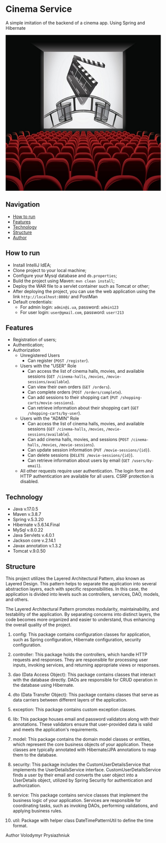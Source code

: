 # Cinema Service
A simple imitation of the backend of a cinema app. Using Spring and Hibernate

![Logo](logo.jpeg)

## Navigation
- [How to run](#how-to-run)
- [Features](#features)
- [Technology](#technology)
- [Structure](#structure)
- [Author](#author)

## How to run
- Install IntelliJ IdEA;
- Clone project to your local machine;
- Configure your Mysql database and `db.properties`;
- Build the project using Maven: `mvn clean install`;
- Deploy the WAR file to a servlet container such as Tomcat or other;
- After deploying the project, you can use the web application using the link `http://localhost:8080/` and PostMan
- Default credentials:
  - For admin login: `admin@i.ua`, password: `admin123`
  - For user login: `user@gmail.com`, password: `user!213`

## Features
- Registration of users;
- Authentication;
- Authorization
  - Unregistered Users
    - Can register (`POST /register`).
  - Users with the "USER" Role
    - Can access the list of cinema halls, movies, and available sessions (`GET /cinema-halls`, `/movies`, `/movie-sessions/available`).
    - Can view their own orders (`GET /orders`).
    - Can complete orders (`POST /orders/complete`).
    - Can add sessions to their shopping cart (`PUT /shopping-carts/movie-sessions`).
    - Can retrieve information about their shopping cart (`GET /shopping-carts/by-user`).
  - Users with the "ADMIN" Role
    - Can access the list of cinema halls, movies, and available sessions (`GET /cinema-halls`, `/movies`, `/movie-sessions/available`).
    - Can add cinema halls, movies, and sessions (`POST /cinema-halls`, `/movies`, `/movie-sessions`).
    - Can update session information (`PUT /movie-sessions/{id}`).
    - Can delete sessions (`DELETE /movie-sessions/{id}`).
    - Can retrieve information about users by email (`GET /users/by-email`).
  - All other requests require user authentication. The login form and HTTP authentication are available for all users. CSRF protection is disabled.

## Technology
- Java v.17.0.5
- Maven v.3.8.7
- Spring v.5.3.20
- Hibernate v.5.6.14.Final
- MySql v.8.0.22 
- Java Servlets v.4.0.1
- Jackson core v.2.14.1
- Javax annotation v.1.3.2
- Tomcat v.9.0.50

## Structure
This project utilizes the Layered Architectural Pattern, also known as Layered Design. This pattern helps to separate the application into several abstraction layers, each with specific responsibilities. In this case, the application is divided into levels such as controllers, services, DAO, models, and others. 

The Layered Architectural Pattern promotes modularity, maintainability, and testability of the application. By separating concerns into distinct layers, the code becomes more organized and easier to understand, thus enhancing the overall quality of the project.

1. config: This package contains configuration classes for application, such as Spring configuration, Hibernate configuration, security configuration.

2. controller: This package holds the controllers, which handle HTTP requests and responses. They are responsible for processing user inputs, invoking services, and returning appropriate views or responses.

3. dao (Data Access Object): This package contains classes that interact with the database directly. DAOs are responsible for CRUD operation in the database using Hibernate.

4. dto (Data Transfer Object): This package contains classes that serve as data carriers between different layers of the application.

5. exception: This package contains custom exception classes.

6. lib: This package houses email and password validators along with their annotations. These validators ensure that user-provided data is valid and meets the application's requirements.

7. model: This package contains the domain model classes or entities, which represent the core business objects of your application. These classes are typically annotated with Hibernate/JPA annotations to map them to the database.

8. security: This package includes the CustomUserDetailsService that implements the UserDetailsService interface. CustomUserDetailsService finds a user by their email and converts the user object into a UserDetails object, utilized by Spring Security for authentication and authorization.

9. service: This package contains service classes that implement the business logic of your application. Services are responsible for coordinating tasks, such as invoking DAOs, performing validations, and applying business rules.

10. util: Package with helper class DateTimePatternUtil to define the time format.

Author
Volodymyr Prysiazhniuk
